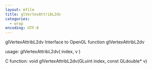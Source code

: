```yaml
---
layout: mfile
title: glVertexAttribL2dv
categories:
  - wrap
encoding: UTF-8
---
```


glVertexAttribL2dv  Interface to OpenGL function glVertexAttribL2dv

usage:  glVertexAttribL2dv( index, v )

C function:  void glVertexAttribL2dv(GLuint index, const GLdouble\* v)